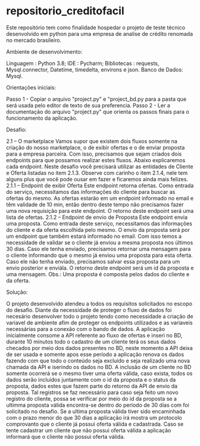 # repositorio_creditofacil
Este repositório tem como finalidade hospedar o projeto de teste técnico desenvolvido em python para uma empresa de analise de crédito renomada no mercado brasileiro. 

Ambiente de desenvolvimento:

Linguagem : Python 3.8;
IDE : Pycharm;
Bibliotecas : requests, Mysql.connector, Datetime, timedelta, environs e json.
Banco de Dados: Mysql.

Orientações iniciais:

Passo 1 - Copiar o arquivo "project.py" e "project_bd.py para a pasta que será usada pelo editor de texto de sua preferencia.
Passo 2 - Ler a documentação do arquivo "project.py" que orienta os passos finais para o funcionamento da aplicação.

Desafio:

2.1 – O marketplace
Vamos supor que existem dois fluxos somente na criação do nosso marketplace, o de
exibir ofertas e o de enviar proposta para a empresa parceira. Com isso, precisamos
que sejam criados dois endpoints para que possamos realizar estes fluxos. Abaixo
explicaremos cada endpoint.
Neste desafio você precisará utilizar as entidades de Cliente e Oferta listadas no item
2.1.3.
Observe com carinho o item 2.1.4, nele tem alguns plus que você pode ousar em fazer
e ficaremos ainda mais felizes.
2.1.1 – Endpoint de exibir Oferta
Este endpoint retorna ofertas.
Como entrada do serviço, necessitamos das informações do cliente para buscar as
ofertas do mesmo.
As ofertas estarão em um endpoint informado no email e têm validade de 10 min,
então dentro deste tempo não precisamos fazer uma nova requisição para este
endpoint.
O retorno deste endpoint será uma lista de ofertas.
2.1.2 – Endpoint de envio de Proposta
Este endpoint envia uma proposta.
Como entrada deste serviço, necessitamos das informações do cliente e da oferta
escolhida pelo mesmo.
O envio da proposta será por um endpoint que também estará informado no email.
Com isso temos a necessidade de validar se o cliente já enviou a mesma proposta nos
últimos 30 dias. Caso ele tenha enviado, precisamos retornar uma mensagem para o
cliente informando que o mesmo já enviou uma proposta para esta oferta. Caso ele
não tenha enviado, precisamos salvar essa proposta para um envio posterior e enviála.
O retorno deste endpoint será um id da proposta e uma mensagem.
Obs.: Uma proposta é composta pelos dados do cliente e da oferta.

Solução:

O projeto desenvolvido atendeu a todos os requisitos solicitados no escopo do desafio. Diante da necessidade de proteger o fluxo de dados foi necesário desenvolver todo o projeto tendo como necessidade a criação de variavel de ambiente afim de proteger os endpoints utilizados e as variaveis necessárias para a conexão com o bando de dados.
A aplicação inicialmente consome a API referente ao fluxo de ofertas e inseri no BD, durante 10 minutos todo o cadastro de um cliente terá os seus dados checados por meio dos dados presentes no BD, neste momento a API deixa de ser usada e somente apos esse período a aplicação renova os dados fazendo com que todo o conteúdo seja excluído e seja realizado uma nova chamada da API e iserindo os dados no BD.
A inclusão de um cliente no BD somente ocorrerá se o mesmo tiver uma oferta válida, caso exista, todos os dados serão incluídos juntamente com o id da proposta e o status da proposta, dados estes que fazem parte do retorno da API de envio da proposta. Tal registros se faz necessário para caso seja feito um novo registro do cliente, possa se verificar por meio do id da proposta se a ultimma proposta válida encontra-se dentro do período de 30 dias com foi solicitado no desafio. Se a ultima proposta válida tiver sido encaminhada com o prazo menor do que 30 dias a aplicação irá mostra um protocolo comprovanto que o cliente já possui oferta válida e cadastrada.
Caso se tente cadastrar um cliente que não possui oferta válida a aplicação informará que o cliente não possui oferta válida.
